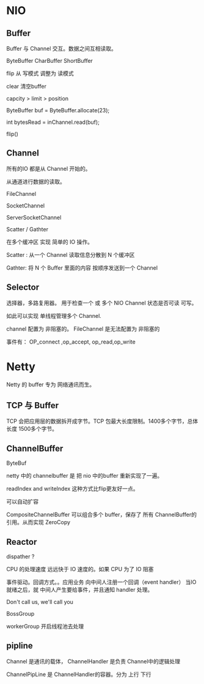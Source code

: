 
# NIO
## Buffer

Buffer 与 Channel 交互。数据之间互相读取。

ByteBuffer
CharBuffer
ShortBuffer

flip 从 写模式 调整为 读模式

clear 清空buffer

capcity > limit > position

ByteBuffer buf = ByteBuffer.allocate(23);

int bytesRead = inChannel.read(buf);

flip()

## Channel

所有的IO 都是从 Channel 开始的。

从通道进行数据的读取。

FileChannel 

SocketChannel

ServerSocketChannel

Scatter / Gathter

在多个缓冲区 实现 简单的 IO 操作。

Scatter : 从一个 Channel 读取信息分散到 N 个缓冲区

Gathter: 将 N 个 Buffer 里面的内容 按顺序发送到一个 Channel

## Selector

选择器，多路复用器。 用于检查一个 或 多个 NIO Channel 状态是否可读 可写。

如此可以实现 单线程管理多个 Channel.

channel 配置为 非阻塞的。 FileChannel 是无法配置为 非阻塞的


事件有： OP_connect ,op_accept, op_read,op_write


# Netty


Netty 的 buffer 专为 网络通讯而生。

## TCP 与 Buffer

TCP 会把应用层的数据拆开成字节。TCP 包最大长度限制。1400多个字节，总体长度 1500多个字节。

## ChannelBuffer 

ByteBuf

netty 中的 channelbuffer 是 把 nio 中的buffer 重新实现了一遍。

readIndex and writeIndex 这种方式比flip更友好一点。


可以自动扩容


CompositeChannelBuffer 可以组合多个 buffer，保存了 所有 ChannelBuffer的引用。从而实现 ZeroCopy

## Reactor

dispather ? 

CPU 的处理速度 远远快于 IO 速度的。如果 CPU 为了    IO 阻塞


事件驱动。回调方式。。应用业务 向中间人注册一个回调（event handler） 当IO 就绪之后，就
中间人产生要给事件，并且通知 handler 处理。

Don't call us, we'll call you


BossGroup

workerGroup 开启线程池去处理

## pipline

Channel 是通讯的载体， ChannelHandler 是负责 Channel中的逻辑处理


ChannelPipLine 是 ChannelHandler的容器。分为 上行 下行 
